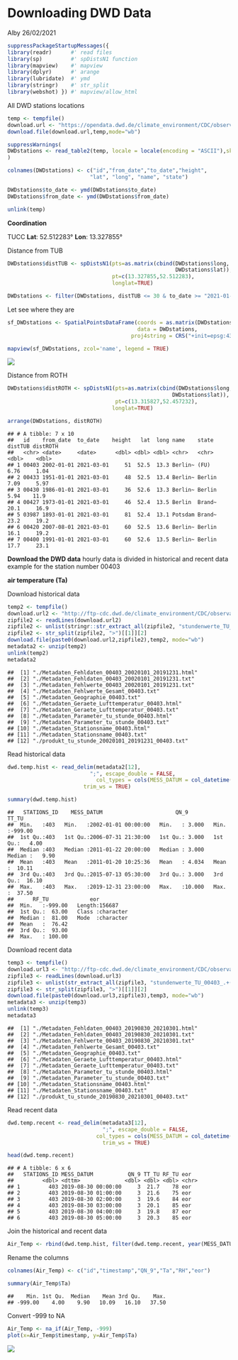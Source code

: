 Downloading DWD Data
================
Alby
26/02/2021

``` r
suppressPackageStartupMessages({
library(readr)      #' read files
library(sp)         #' spDistsN1 function
library(mapview)    #' mapview
library(dplyr)      #' arange
library(lubridate)  #' ymd
library(stringr)    #' str_split
library(webshot) }) #' mapview/allow_html
```

All DWD stations locations

``` r
temp <- tempfile()
download.url <- "https://opendata.dwd.de/climate_environment/CDC/observations_germany/climate/hourly/air_temperature/recent/TU_Stundenwerte_Beschreibung_Stationen.txt"
download.file(download.url,temp,mode="wb")
```

``` r
suppressWarnings(
DWDstations <- read_table2(temp, locale = locale(encoding = "ASCII"),skip = 1,col_types = cols())
)
```

``` r
colnames(DWDstations) <- c("id","from_date","to_date","height",
                          "lat", "long", "name", "state")
```

``` r
DWDstations$to_date <- ymd(DWDstations$to_date)
DWDstations$from_date <- ymd(DWDstations$from_date)
```

``` r
unlink(temp)
```

**Coordination**

TUCC 
**Lat**: 52.512283° 
**Lon**: 13.327855°

Distance from TUB

``` r
DWDstations$distTUB <- spDistsN1(pts=as.matrix(cbind(DWDstations$long,
                                                     DWDstations$lat)),
                                 pt=c(13.327855,52.512283), 
                                 longlat=TRUE)
```

``` r
DWDstations <- filter(DWDstations, distTUB <= 30 & to_date >= "2021-01-01")
```

Let see where they are

``` r
sf_DWDstations <- SpatialPointsDataFrame(coords = as.matrix(DWDstations[,c('long','lat')]),
                                         data = DWDstations,
                                       proj4string = CRS("+init=epsg:4326"))  
```

``` r
mapview(sf_DWDstations, zcol='name', legend = TRUE)
```

![](2.1_downloading_data_files/figure-gfm/unnamed-chunk-10-1.png)<!-- -->

Distance from ROTH

``` r
DWDstations$distROTH <- spDistsN1(pts=as.matrix(cbind(DWDstations$long,
                                                    DWDstations$lat)),
                                  pt=c(13.315827,52.457232),
                                 longlat=TRUE)
```

``` r
arrange(DWDstations, distROTH)
```

    ## # A tibble: 7 x 10
    ##   id    from_date  to_date    height   lat  long name    state  distTUB distROTH
    ##   <chr> <date>     <date>      <dbl> <dbl> <dbl> <chr>   <chr>    <dbl>    <dbl>
    ## 1 00403 2002-01-01 2021-03-01     51  52.5  13.3 Berlin~ (FU)      6.76     1.04
    ## 2 00433 1951-01-01 2021-03-01     48  52.5  13.4 Berlin~ Berlin    7.09     5.97
    ## 3 00430 1986-01-01 2021-03-01     36  52.6  13.3 Berlin~ Berlin    5.94    11.9 
    ## 4 00427 1973-01-01 2021-03-01     46  52.4  13.5 Berlin  Brand~   20.1     16.9 
    ## 5 03987 1893-01-01 2021-03-01     81  52.4  13.1 Potsdam Brand~   23.2     19.2 
    ## 6 00420 2007-08-01 2021-03-01     60  52.5  13.6 Berlin~ Berlin   16.1     19.2 
    ## 7 00400 1991-01-01 2021-03-01     60  52.6  13.5 Berlin~ Berlin   17.7     23.1

**Download the DWD data** hourly data is divided in historical and
recent data example for the station number 00403

**air temperature (Ta)**

Download historical data

``` r
temp2 <- tempfile()
download.url2 <- "http://ftp-cdc.dwd.de/climate_environment/CDC/observations_germany/climate/hourly/air_temperature/historical/"
zipfile2 <- readLines(download.url2) 
zipfile2 <- unlist(stringr::str_extract_all(zipfile2, "stundenwerte_TU_00403_.+(.zip)"))
zipfile2 <- str_split(zipfile2, ">")[[1]][2]
download.file(paste0(download.url2,zipfile2),temp2, mode="wb")
metadata2 <- unzip(temp2)
unlink(temp2)
metadata2 
```

    ##  [1] "./Metadaten_Fehldaten_00403_20020101_20191231.html"
    ##  [2] "./Metadaten_Fehldaten_00403_20020101_20191231.txt" 
    ##  [3] "./Metadaten_Fehlwerte_00403_20020101_20191231.txt" 
    ##  [4] "./Metadaten_Fehlwerte_Gesamt_00403.txt"            
    ##  [5] "./Metadaten_Geographie_00403.txt"                  
    ##  [6] "./Metadaten_Geraete_Lufttemperatur_00403.html"     
    ##  [7] "./Metadaten_Geraete_Lufttemperatur_00403.txt"      
    ##  [8] "./Metadaten_Parameter_tu_stunde_00403.html"        
    ##  [9] "./Metadaten_Parameter_tu_stunde_00403.txt"         
    ## [10] "./Metadaten_Stationsname_00403.html"               
    ## [11] "./Metadaten_Stationsname_00403.txt"                
    ## [12] "./produkt_tu_stunde_20020101_20191231_00403.txt"

Read historical data

``` r
dwd.temp.hist <- read_delim(metadata2[12], 
                          ";", escape_double = FALSE, 
                            col_types = cols(MESS_DATUM = col_datetime(format="%Y%m%d%H")), 
                        trim_ws = TRUE)
```

``` r
summary(dwd.temp.hist)
```

    ##   STATIONS_ID    MESS_DATUM                       QN_9            TT_TU        
    ##  Min.   :403   Min.   :2002-01-01 00:00:00   Min.   : 3.000   Min.   :-999.00  
    ##  1st Qu.:403   1st Qu.:2006-07-31 21:30:00   1st Qu.: 3.000   1st Qu.:   4.00  
    ##  Median :403   Median :2011-01-22 20:00:00   Median : 3.000   Median :   9.90  
    ##  Mean   :403   Mean   :2011-01-20 10:25:36   Mean   : 4.034   Mean   :  10.11  
    ##  3rd Qu.:403   3rd Qu.:2015-07-13 05:30:00   3rd Qu.: 3.000   3rd Qu.:  16.10  
    ##  Max.   :403   Max.   :2019-12-31 23:00:00   Max.   :10.000   Max.   :  37.50  
    ##      RF_TU             eor           
    ##  Min.   :-999.00   Length:156687     
    ##  1st Qu.:  63.00   Class :character  
    ##  Median :  81.00   Mode  :character  
    ##  Mean   :  76.42                     
    ##  3rd Qu.:  93.00                     
    ##  Max.   : 100.00

Download recent data

``` r
temp3 <- tempfile()
download.url3 <- "http://ftp-cdc.dwd.de/climate_environment/CDC/observations_germany/climate/hourly/air_temperature/recent/"
zipfile3 <- readLines(download.url3)
zipfile3 <- unlist(str_extract_all(zipfile3, "stundenwerte_TU_00403_.+(.zip)"))
zipfile3 <- str_split(zipfile3, ">")[[1]][2]
download.file(paste0(download.url3,zipfile3),temp3, mode="wb")
metadata3 <- unzip(temp3)
unlink(temp3)
metadata3
```

    ##  [1] "./Metadaten_Fehldaten_00403_20190830_20210301.html"
    ##  [2] "./Metadaten_Fehldaten_00403_20190830_20210301.txt" 
    ##  [3] "./Metadaten_Fehlwerte_00403_20190830_20210301.txt" 
    ##  [4] "./Metadaten_Fehlwerte_Gesamt_00403.txt"            
    ##  [5] "./Metadaten_Geographie_00403.txt"                  
    ##  [6] "./Metadaten_Geraete_Lufttemperatur_00403.html"     
    ##  [7] "./Metadaten_Geraete_Lufttemperatur_00403.txt"      
    ##  [8] "./Metadaten_Parameter_tu_stunde_00403.html"        
    ##  [9] "./Metadaten_Parameter_tu_stunde_00403.txt"         
    ## [10] "./Metadaten_Stationsname_00403.html"               
    ## [11] "./Metadaten_Stationsname_00403.txt"                
    ## [12] "./produkt_tu_stunde_20190830_20210301_00403.txt"

Read recent data

``` r
dwd.temp.recent <- read_delim(metadata3[12],
                              ";", escape_double = FALSE, 
                            col_types = cols(MESS_DATUM = col_datetime(format="%Y%m%d%H")), 
                              trim_ws = TRUE)
```

``` r
head(dwd.temp.recent)
```

    ## # A tibble: 6 x 6
    ##   STATIONS_ID MESS_DATUM           QN_9 TT_TU RF_TU eor  
    ##         <dbl> <dttm>              <dbl> <dbl> <dbl> <chr>
    ## 1         403 2019-08-30 00:00:00     3  21.7    78 eor  
    ## 2         403 2019-08-30 01:00:00     3  21.6    75 eor  
    ## 3         403 2019-08-30 02:00:00     3  19.6    84 eor  
    ## 4         403 2019-08-30 03:00:00     3  20.1    85 eor  
    ## 5         403 2019-08-30 04:00:00     3  19.8    87 eor  
    ## 6         403 2019-08-30 05:00:00     3  20.3    85 eor

Join the historical and recent data

``` r
Air_Temp <- rbind(dwd.temp.hist, filter(dwd.temp.recent, year(MESS_DATUM)>=2020))
```

Rename the columns

``` r
colnames(Air_Temp) <- c("id","timestamp","QN_9","Ta","RH","eor")
```

``` r
summary(Air_Temp$Ta)
```

    ##    Min. 1st Qu.  Median    Mean 3rd Qu.    Max. 
    ## -999.00    4.00    9.90   10.09   16.10   37.50

Convert -999 to NA

``` r
Air_Temp <- na_if(Air_Temp, -999)
plot(x=Air_Temp$timestamp, y=Air_Temp$Ta)
```

![](2.1_downloading_data_files/figure-gfm/unnamed-chunk-22-1.png)<!-- -->
